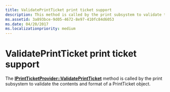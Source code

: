 ```yaml
---
title: ValidatePrintTicket print ticket support
description: This method is called by the print subsystem to validate the contents and format of a PrintTicket object.
ms.assetid: 3a893bce-9d05-4672-8e97-410fc84d6053
ms.date: 04/20/2017
ms.localizationpriority: medium
---
```


# ValidatePrintTicket print ticket support


The [**IPrintTicketProvider::ValidatePrintTicket**](https://msdn.microsoft.com/library/windows/hardware/ff554382) method is called by the print subsystem to validate the contents and format of a PrintTicket object.

 




